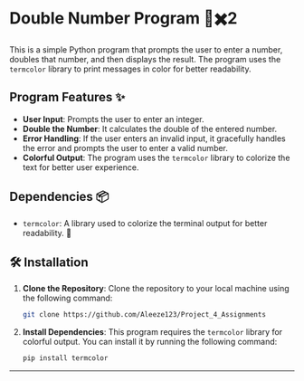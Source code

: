 # Double Number Program 🔢✖️2

This is a simple Python program that prompts the user to enter a number, doubles that number, and then displays the result. The program uses the `termcolor` library to print messages in color for better readability.

## Program Features ✨

- **User Input**: Prompts the user to enter an integer.
- **Double the Number**: It calculates the double of the entered number.
- **Error Handling**: If the user enters an invalid input, it gracefully handles the error and prompts the user to enter a valid number.
- **Colorful Output**: The program uses the `termcolor` library to colorize the text for better user experience.

## Dependencies 📦

- `termcolor`: A library used to colorize the terminal output for better readability. 🌈


## 🛠️ Installation

1. **Clone the Repository**:
    Clone the repository to your local machine using the following command:

    ```bash
    git clone https://github.com/Aleeze123/Project_4_Assignments
    ```

2. **Install Dependencies**:
    This program requires the `termcolor` library for colorful output. You can install it by running the following command:

    ```bash
    pip install termcolor
    ```

---
